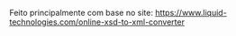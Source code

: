 Feito principalmente com base no site: https://www.liquid-technologies.com/online-xsd-to-xml-converter